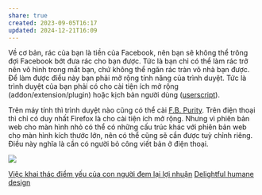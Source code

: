 ```yaml
---
share: true
created: 2023-09-05T16:17
updated: 2024-12-21T16:09
---
```

Về cơ bản, rác của bạn là tiền của Facebook, nên bạn sẽ không thể trông đợi Facebook bớt đưa rác cho bạn được. Tức là bạn chỉ có thể làm rác trở nên vô hình trong mắt bạn, chứ không thể ngăn rác tràn vô nhà bạn được. Để làm được điều này bạn phải mở rộng tính năng của trình duyệt. Tức là trình duyệt của bạn phải có cho cài tiện ích mở rộng (addon/extension/plugin) hoặc kịch bản người dùng ([userscript](https://en.wikipedia.org/wiki/Userscript "Userscript - Wikipedia")).

Trên máy tính thì trình duyệt nào cũng có thể cài [F.B. Purity](https://www.fbpurity.com/). Trên điện thoại thì chỉ có duy nhất Firefox là cho cài tiện ích mở rộng. Nhưng vì phiên bản web cho màn hình nhỏ có thể có những cấu trúc khác với phiên bản web cho màn hình kích thước lớn, nên có thể cũng sẽ cần được tuỳ chỉnh riêng. Điều này nghĩa là cần có người bỏ công viết bản ở điện thoại.

![](https://lh3.googleusercontent.com/e_zPSMC-g4edOvmPnkXUfdR598OqPz1JCqyGOQVJ9jBOe1m3Ikf4_dSgpLUbH_z-LvyY78t-Be4lDhXPC-nidwNrlGo=w640-h400-e365-rj-sc0x00ffffff) 

[Việc khai thác điểm yếu của con người đem lại lợi nhuận](../../../../%E2%9A%A1Hi%E1%BB%83u%20bi%E1%BA%BFt%20s%C3%A2u/Kinh%20t%E1%BA%BF.%20T%C3%A2m%20l%C3%BD%20h%E1%BB%8Dc%20qu%E1%BA%A3n%20l%C3%BD%20v%C3%A0%20lao%20%C4%91%E1%BB%99ng/Vi%E1%BB%87c%20khai%20th%C3%A1c%20%C4%91i%E1%BB%83m%20y%E1%BA%BFu%20c%E1%BB%A7a%20con%20ng%C6%B0%E1%BB%9Di%20%C4%91em%20l%E1%BA%A1i%20l%E1%BB%A3i%20nhu%E1%BA%ADn.md)
[Delightful humane design](../../../Nhu%20c%E1%BA%A7u%20c%C3%B4ng%20ngh%E1%BB%87/Delightful%20humane%20design.md)